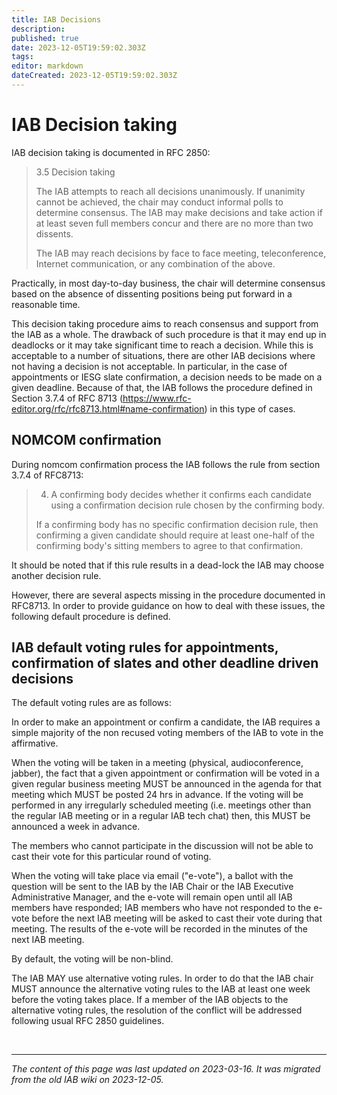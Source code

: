 ```yaml
---
title: IAB Decisions
description: 
published: true
date: 2023-12-05T19:59:02.303Z
tags: 
editor: markdown
dateCreated: 2023-12-05T19:59:02.303Z
---
```


# IAB Decision taking
IAB decision taking is documented in RFC 2850:

> 3.5 Decision taking
> 
>   The IAB attempts to reach all decisions unanimously.  If unanimity
>   cannot be achieved, the chair may conduct informal polls to determine
>   consensus.  The IAB may make decisions and take action if at least
>   seven full members concur and there are no more than two dissents.
> 
>   The IAB may reach decisions by face to face meeting, teleconference,
>   Internet communication, or any combination of the above.

Practically, in most day-to-day business, the chair will determine consensus based on the absence of dissenting positions being put forward in a reasonable time.

This decision taking procedure aims to reach consensus and support from the IAB as a whole. The drawback of such procedure is that it may end up in deadlocks or it may take significant time to reach a decision. While this is acceptable to a number of situations, there are other IAB decisions where not having a decision is not acceptable. In particular, in the case of appointments or IESG slate confirmation, a decision needs to be made on a given deadline. Because of that, the IAB follows the procedure defined in Section 3.7.4 of RFC 8713 (https://www.rfc-editor.org/rfc/rfc8713.html#name-confirmation) in this type of cases.

## NOMCOM confirmation
During nomcom confirmation process the IAB follows the rule from section 3.7.4 of RFC8713:
> 
>  4.  A confirming body decides whether it confirms each candidate
>     using a confirmation decision rule chosen by the confirming
>     body.
>    
>    If a confirming body has no specific confirmation decision
>     rule, then confirming a given candidate should require at least
>     one-half of the confirming body's sitting members to agree to
>     that confirmation.
        
It should be noted that if this rule results in a dead-lock the IAB may choose another decision rule.

However, there are several aspects missing in the procedure documented in RFC8713. In order to provide guidance on how to deal with these issues, the following default procedure is defined.

## IAB default voting rules for appointments, confirmation of slates and other deadline driven decisions
The default voting rules are as follows:

In order to make an appointment or confirm a candidate, the IAB requires a simple majority of the non recused voting members of the IAB to vote in the affirmative.

When the voting will be taken in a meeting (physical, audioconference, jabber), the fact that a given appointment or confirmation will be voted in a given regular business meeting MUST be announced in the agenda for that meeting which MUST be posted 24 hrs in advance. If the voting will be performed in any irregularly scheduled meeting (i.e. meetings other than the regular IAB meeting or in a regular IAB tech chat) then, this MUST be announced a week in advance.

The members who cannot participate in the discussion will not be able to cast their vote for this particular round of voting.

When the voting will take place via email ("e-vote"), a ballot with the question will be sent to the IAB by the IAB Chair or the IAB Executive Administrative Manager, and the e-vote will remain open until all IAB members have responded; IAB members who have not responded to the e-vote before the next IAB meeting will be asked to cast their vote during that meeting. The results of the e-vote will be recorded in the minutes of the next IAB meeting.

By default, the voting will be non-blind.

The IAB MAY use alternative voting rules. In order to do that the IAB chair MUST announce the alternative voting rules to the IAB at least one week before the voting takes place. If a member of the IAB objects to the alternative voting rules, the resolution of the conflict will be addressed following usual RFC 2850 guidelines.

&nbsp;
&nbsp;
&nbsp;

---

*The content of this page was last updated on 2023-03-16. It was migrated from the old IAB wiki on 2023-12-05.*